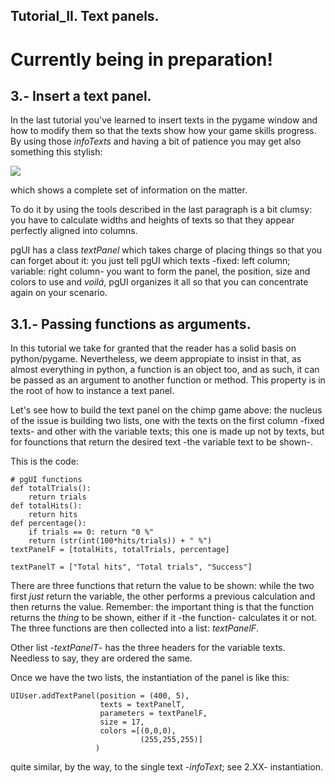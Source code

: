 
## Tutorial_II. Text panels.

# Currently being in preparation!

## 3.- Insert a text panel.
In the last tutorial you've learned to insert texts in the pygame window and how to modify them so that the texts show how your game skills progress. By using those *infoTexts* and having a bit of patience you may get also something this stylish:

![](https://user-images.githubusercontent.com/64075009/117021610-c95ac200-acf7-11eb-860e-3a20e9e23ee0.png)

which shows a complete set of information on the matter.

To do it by using the tools described in the last paragraph is a bit clumsy: you have to calculate widths and heights of texts so that they appear perfectly aligned into columns.

pgUI has a class *textPanel* which takes charge of placing things so that you can forget about it: you just tell pgUI which texts -fixed: left column; variable: right column- you want to form the panel, the position, size and colors to use and *voilá*, pgUI organizes it all so that you can concentrate again on your scenario.

## 3.1.- Passing functions as arguments.
In this tutorial we take for granted that the reader has a solid basis on python/pygame. Nevertheless, we deem appropiate to insist in that, as almost everything in python, a function is an object too, and as such, it can be passed as an argument to another function or method. This property is in the root of how to instance a text panel.

Let's see how to build the text panel on the chimp game above: the nucleus of the issue is building two lists, one with the texts on the first column -fixed texts- and other with the variable texts; this one is made up not by texts, but for founctions that return the desired text -the variable text to be shown-.

This is the code:

    # pgUI functions
    def totalTrials():
        return trials
    def totalHits():
        return hits
    def percentage():
        if trials == 0: return "0 %"
        return (str(int(100*hits/trials)) + " %")
    textPanelF = [totalHits, totalTrials, percentage]
    
    textPanelT = ["Total hits", "Total trials", "Success"]

There are three functions that return the value to be shown: while the two first *just* return the variable, the other performs a previous calculation and then returns the value. Remember: the important thing is that the function returns the *thing* to be shown, either if it -the function- calculates it or not. The three functions are then collected into a list: *textPanelF*.

Other list -*textPanelT*- has the three headers for the variable texts. Needless to say, they are ordered the same.

Once we have the two lists, the instantiation of the panel is like this:

    UIUser.addTextPanel(position = (400, 5),
                        texts = textPanelT,
                        parameters = textPanelF,
                        size = 17,
                        colors =[(0,0,0),
                                 (255,255,255)]
                       )                                   

quite similar, by the way, to the single text -*infoText*; see 2.XX- instantiation.






